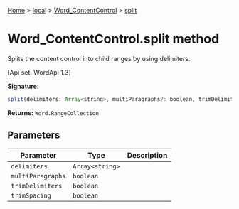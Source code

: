 [Home](./index) &gt; [local](local.md) &gt; [Word\_ContentControl](local.word_contentcontrol.md) &gt; [split](local.word_contentcontrol.split.md)

# Word\_ContentControl.split method

Splits the content control into child ranges by using delimiters. 

 \[Api set: WordApi 1.3\]

**Signature:**
```javascript
split(delimiters: Array<string>, multiParagraphs?: boolean, trimDelimiters?: boolean, trimSpacing?: boolean): Word.RangeCollection;
```
**Returns:** `Word.RangeCollection`

## Parameters

|  Parameter | Type | Description |
|  --- | --- | --- |
|  `delimiters` | `Array<string>` |  |
|  `multiParagraphs` | `boolean` |  |
|  `trimDelimiters` | `boolean` |  |
|  `trimSpacing` | `boolean` |  |

